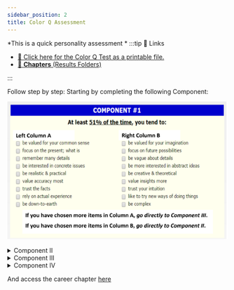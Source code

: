 ```yaml
---
sidebar_position: 2
title: Color Q Assessment
---
```


*This is a quick personality assessment *
:::tip 🔗 Links

- [ 📃 Click here for the Color Q Test as a printable file.](https://drive.google.com/file/d/1Xk32k9YWqRXAVSNjWHhq8k1nwRGriu58/view)
- [👧 **Chapters** (Results Folders)](https://tinyurl.com/careermatchchapters)


:::
<!-- 
:::caution Page in progress
- [ ] Creating Interactive Color Q
::: -->


Follow step by step: Starting by completing the following Component:

![](../../static/img/2022-04-30-10-34-25.png)
<details>
<summary>
Component II
</summary>

![](../../static/img/2022-04-30-10-35-32.png)
</details>


<details>
<summary>
Component III
</summary>

![](../../static/img/2022-04-30-10-36-04.png)
</details>


<details>
<summary>
Component IV
</summary>

![](../../static/img/2022-04-30-11-30-46.png)


</details>




And access the career chapter [here](https://tinyurl.com/careermatchchapters)